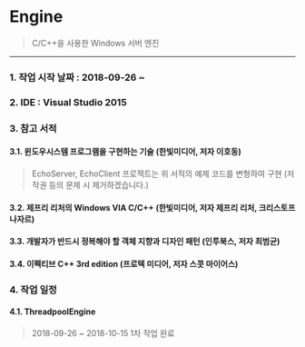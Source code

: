 # Engine
> C/C++을 사용한 Windows 서버 엔진
****
### 1. 작업 시작 날짜 : 2018-09-26 ~

### 2. IDE : Visual Studio 2015

### 3. 참고 서적
#### 3.1. 윈도우시스템 프로그램을 구현하는 기술 (한빛미디어, 저자 이호동)
> EchoServer, EchoClient 프로젝트는 위 서적의 예제 코드를 변형하여 구현 (저작권 등의 문제 시 제거하겠습니다.)
#### 3.2. 제프리 리처의 Windows VIA C/C++ (한빛미디어, 저자 제프리 리처, 크리스토프 나자르)
#### 3.3. 개발자가 반드시 정복해야 할 객체 지향과 디자인 패턴 (인투북스, 저자 최범균)
#### 3.4. 이펙티브 C++ 3rd edition (프로텍 미디어, 저자 스콧 마이어스)

### 4. 작업 일정
#### 4.1. ThreadpoolEngine
> 2018-09-26 ~ 2018-10-15 1차 작업 완료

